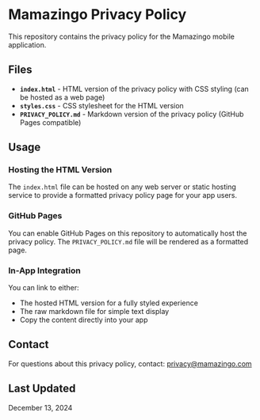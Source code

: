 # Mamazingo Privacy Policy

This repository contains the privacy policy for the Mamazingo mobile application.

## Files

- **`index.html`** - HTML version of the privacy policy with CSS styling (can be hosted as a web page)
- **`styles.css`** - CSS stylesheet for the HTML version
- **`PRIVACY_POLICY.md`** - Markdown version of the privacy policy (GitHub Pages compatible)

## Usage

### Hosting the HTML Version
The `index.html` file can be hosted on any web server or static hosting service to provide a formatted privacy policy page for your app users.

### GitHub Pages
You can enable GitHub Pages on this repository to automatically host the privacy policy. The `PRIVACY_POLICY.md` file will be rendered as a formatted page.

### In-App Integration
You can link to either:
- The hosted HTML version for a fully styled experience
- The raw markdown file for simple text display
- Copy the content directly into your app

## Contact

For questions about this privacy policy, contact: privacy@mamazingo.com

## Last Updated

December 13, 2024